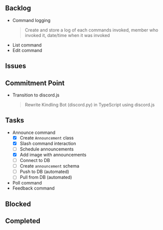 ## Backlog

- Command logging
    > Create and store a log of each commands invoked, member who invoked it, date/time when it was invoked
- List command
- Edit command

## Issues


## Commitment Point

- Transition to discord.js
    > Rewrite Kindling Bot (discord.py) in TypeScript using discord.js

## Tasks

- Announce command
    * [x] Create `Announcement` class
    * [x] Slash command interaction
    * [ ] Schedule announcements
    * [x] Add image with announcements
    * [ ] Connect to DB
    * [ ] Create `announcement` schema
    * [ ] Push to DB (automated)
    * [ ] Pull from DB (automated)
- Poll command
- Feedback command

## Blocked


## Completed

